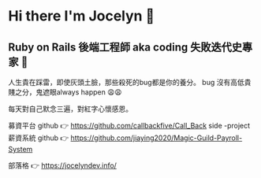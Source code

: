 # Hi there I'm Jocelyn 👋

## Ruby on Rails 後端工程師 aka coding 失敗迭代史專家 🐸
人生貴在踩雷，即使灰頭土臉，那些殺死的bug都是你的養分。
bug 沒有高低貴賤之分，鬼遮眼always happen 😩😩

每天對自己默念三遍，對紅字心懷感恩。

募資平台 github 👉 https://github.com/callbackfive/Call_Back 
side -project 薪資系統  github 👉 https://github.com/jiaying2020/Magic-Guild-Payroll-System

部落格 👉 https://jocelyndev.info/
